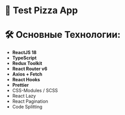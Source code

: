 # 🍕 Test Pizza App

# 🛠 Основные Технологии:

- **ReactJS 18**
- **TypeScript**
- **Redux Toolkit**
- **React Router v6**
- **Axios + Fetch**
- **React Hooks**
- **Prettier**
- CSS-Modules / SCSS
- React Lazy
- React Pagination
- Code Splitting
